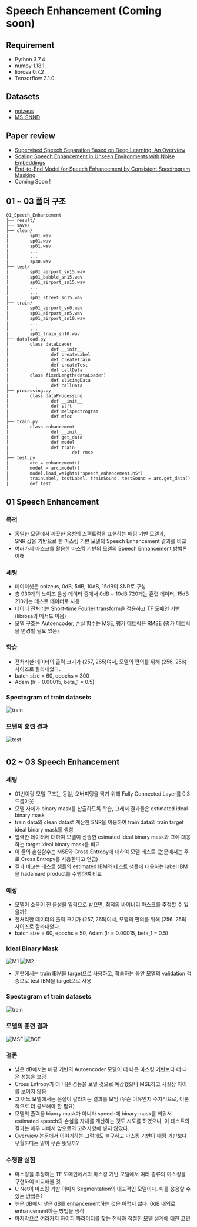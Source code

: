 # Speech Enhancement (Coming soon)
## Requirement
- Python 3.7.4
- numpy 1.18.1
- librosa 0.7.2
- Tensorflow 2.1.0
## Datasets  
- [noizeus](https://ecs.utdallas.edu/loizou/speech/noizeus/)  
- [MS-SNND](https://github.com/microsoft/MS-SNSD)
## Paper review  
- [Supervised Speech Separation Based on Deep Learning: An Overview](https://github.com/Doyosae/Speech_Enhancement/blob/master/paper/01.md)  
- [Scaling Speech Enhancement in Unseen Environments with Noise Embeddings](https://github.com/Doyosae/Speech_Enhancement/blob/master/paper/02.md)  
- [End-to-End Model for Speech Enhancement by Consistent Spectrogram Masking](https://github.com/Doyosae/Speech_Enhancement/blob/master/paper/03.md)
- Coming Soon !
## 01 ~ 03 폴더 구조
```
01_Speech_Enhancement
├── result/
├── save/
├── clean/
|        sp01.wav
|        sp01.wav
|        sp01.wav
|        ...
|        ...
|        sp30.wav
├── test/
|        sp01_airport_sn15.wav
|        sp01_babble_sn15.wav
|        sp01_airport_sn15.wav
|        ...
|        ...
|        sp01_street_sn15.wav
├── train/
|        sp01_airport_sn0.wav
|        sp01_airport_sn5.wav
|        sp01_airport_sn10.wav
|        ...
|        ...
|        sp01_train_sn10.wav
├── dataload.py
|        class dataLoader
|                def __init__
|                def createLabel
|                def createTrain
|                def createTest
|                def callData
|        class fixedLength(dataLoader)
|                def slicingData
|                def callData
├── processing.py
|        class dataProcessing
|                def __init__
|                def stft 
|                def melspectrogram
|                def mfcc
├── train.py
|        class enhancement
|                def __init__
|                def get_data 
|                def model
|                def train
|                        def rmse
├── test.py
|        arc = enhancement()
|        model = arc.model()
|        model.load_weights("speech_enhancement.h5")
|        trainLabel, testLabel, trainSound, testSound = arc.get_data()
|        def test
```
## 01 Speech Enhancement  
### 목적
- 동일한 모델에서 깨끗한 음성의 스펙트럼을 표현하는 매핑 기반 모델과,  
  SNR 값을 기반으로 한 마스킹 기반 모델의 Speech Enhancement 결과를 비교
- 여러가지 마스크를 활용한 마스킹 기반의 모델의 Speech Enhancement 방법론 이해
### 세팅
- 데이터셋은 noizeus, 0dB, 5dB, 10dB, 15dB의 SNR로 구성
- 총 930개의 노이즈 음성 데이터 중에서 0dB ~ 10dB 720개는 훈련 데이터, 15dB 210개는 테스트 데이터로 사용
- 데이터 전처리는 Short-time Fourier transform을 적용하고 TF 도메인 기반 (librosa의 메서드 이용)
- 모델 구조는 Autoencoder, 손실 함수는 MSE, 평가 메트릭은 RMSE (평가 메트릭을 변경할 필요 있음)
### 학습
- 전처리한 데이터의 출력 크기가 (257, 265)여서, 모델의 편의를 위해 (256, 256) 사이즈로 잘라내었다.
- batch size = 60, epochs = 300
- Adam (lr = 0.00015, beta_1 = 0.5)
### Spectogram of train datasets
![train](https://github.com/Doyosae/Speech_Enhancement/blob/master/01_Enhancement_Example/images/train.png)
### 모델의 훈련 결과
![test](https://github.com/Doyosae/Speech_Enhancement/blob/master/01_Enhancement_Example/images/result_2.png)
#
#
## 02 ~ 03 Speech Enhancement
### 세팅
- 01번이랑 모델 구조는 동일, 오버피팅을 막기 위해 Fully Connected Layer를 0.3 드롭아웃
- 모델 자체가 binary mask를 산출하도록 학습, 그래서 결과물은 estimated ideal binary mask
- train data와 clean data로 계산한 SNR을 이용하여 train data의 train target ideal binary mask를 생성
- 입력한 데이터에 대하여 모델이 산출한 esimated ideal binary mask와 그에 대응하는 target ideal binary mask를 비교
- 이 둘의 손실함수는 MSE와 Cross Entropy에 대하여 모델 테스트 (논문에서는 주로 Cross Entropy를 사용한다고 언급)
- 결과 비교는 테스트 샘플의 estimated IBM와 테스트 샘플에 대응하는 label IBM을 hadamard product를 수행하여 비교
### 예상
- 모델이 소음이 낀 음성을 입력으로 받으면, 최적의 바이너리 마스크를 추정할 수 있을까?
- 전처리한 데이터의 출력 크기가 (257, 265)여서, 모델의 편의를 위해 (256, 256) 사이즈로 잘라내었다.
- batch size = 60, epochs = 50, Adam (lr = 0.00015, beta_1 = 0.5)
### Ideal Binary Mask
![M1](https://github.com/Doyosae/Speech_Enhancement/blob/master/02_Enhancement_Example/images/IBMtrain.png)
![M2](https://github.com/Doyosae/Speech_Enhancement/blob/master/02_Enhancement_Example/images/IBMTest.png)
- 훈련에서는 train IBM을 target으로 사용하고, 학습하는 동안 모델의 validation 검증으로 test IBM을 target으로 사용
### Spectogram of train datasets
![train](https://github.com/Doyosae/Speech_Enhancement/blob/master/02_Enhancement_Example/images/train.png)
### 모델의 훈련 결과
![MSE](https://github.com/Doyosae/Speech_Enhancement/blob/master/02_Enhancement_Example/images/result.png)
![BCE](https://github.com/Doyosae/Speech_Enhancement/blob/master/03_Enhancement_Example/images/result.png)
### 결론
- 낮은 dB에서는 매핑 기반의 Autoencoder 모델이 더 나은 마스킹 기반보다 더 나은 성능을 보임
- Cross Entropy가 더 나은 성능을 보일 것으로 예상했으나 MSE하고 사실상 차이를 보이지 않음
- 그 어느 모델에서든 음절이 갈라지는 결과를 보임 (무슨 이유인지 수치적으로, 이론적으로 더 공부해야 할 필요)
- 모델의 출력을 bianry mask가 아니라 speech에 binary mask를 씌워서 estimated speech의 손실을 자체를
  계산하는 것도 시도를 하였으나, 이 테스트의 결과는 매우 나빠서 앞으로의 고려사항에 넣지 않았다.
- Overview 논문에서 이야기하는 그럼에도 불구하고 마스킹 기반이 매핑 기반보다 우월하다는 말이 무슨 뜻일까?
### 수행할 실험
- 마스킹을 추정하는 TF 도메인에서의 마스킹 기반 모델에서 여러 종류의 마스킹을 구현하여 비교해볼 것
- U Net이 마스킹 기반 이미지 Segmentation의 대표적인 모델이다. 이를 응용할 수 있는 방법은?
- 높은 dB에서 낮은 dB를 enhancement하는 것은 어렵지 않다. 0dB 내외로 enhancement하는 방법을 생각
- 마지막으로 여러가지 하이퍼 파라미터를 찾는 전략과 적절한 모델 설계에 대한 고민

